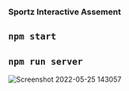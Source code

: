 ### Sportz Interactive Assement
`npm start`
---
`npm run server`
---
![Screenshot 2022-05-25 143057](https://user-images.githubusercontent.com/74202040/170224755-a9f0cf2b-d498-46c5-a406-9e5c396b90b3.jpg)
